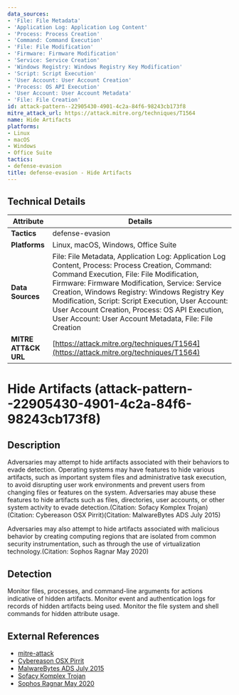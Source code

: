 ```yaml
---
data_sources:
- 'File: File Metadata'
- 'Application Log: Application Log Content'
- 'Process: Process Creation'
- 'Command: Command Execution'
- 'File: File Modification'
- 'Firmware: Firmware Modification'
- 'Service: Service Creation'
- 'Windows Registry: Windows Registry Key Modification'
- 'Script: Script Execution'
- 'User Account: User Account Creation'
- 'Process: OS API Execution'
- 'User Account: User Account Metadata'
- 'File: File Creation'
id: attack-pattern--22905430-4901-4c2a-84f6-98243cb173f8
mitre_attack_url: https://attack.mitre.org/techniques/T1564
name: Hide Artifacts
platforms:
- Linux
- macOS
- Windows
- Office Suite
tactics:
- defense-evasion
title: defense-evasion - Hide Artifacts
---
```


## Technical Details

| Attribute | Details |
|-----------|----------|
| **Tactics** | defense-evasion |
| **Platforms** | Linux, macOS, Windows, Office Suite |
| **Data Sources** | File: File Metadata, Application Log: Application Log Content, Process: Process Creation, Command: Command Execution, File: File Modification, Firmware: Firmware Modification, Service: Service Creation, Windows Registry: Windows Registry Key Modification, Script: Script Execution, User Account: User Account Creation, Process: OS API Execution, User Account: User Account Metadata, File: File Creation |
| **MITRE ATT&CK URL** | [https://attack.mitre.org/techniques/T1564](https://attack.mitre.org/techniques/T1564) |

# Hide Artifacts (attack-pattern--22905430-4901-4c2a-84f6-98243cb173f8)

## Description
Adversaries may attempt to hide artifacts associated with their behaviors to evade detection. Operating systems may have features to hide various artifacts, such as important system files and administrative task execution, to avoid disrupting user work environments and prevent users from changing files or features on the system. Adversaries may abuse these features to hide artifacts such as files, directories, user accounts, or other system activity to evade detection.(Citation: Sofacy Komplex Trojan)(Citation: Cybereason OSX Pirrit)(Citation: MalwareBytes ADS July 2015)

Adversaries may also attempt to hide artifacts associated with malicious behavior by creating computing regions that are isolated from common security instrumentation, such as through the use of virtualization technology.(Citation: Sophos Ragnar May 2020)

## Detection
Monitor files, processes, and command-line arguments for actions indicative of hidden artifacts. Monitor event and authentication logs for records of hidden artifacts being used. Monitor the file system and shell commands for hidden attribute usage.

## External References
- [mitre-attack](https://attack.mitre.org/techniques/T1564)
- [Cybereason OSX Pirrit](https://cdn2.hubspot.net/hubfs/3354902/Content%20PDFs/Cybereason-Lab-Analysis-OSX-Pirrit-4-6-16.pdf)
- [MalwareBytes ADS July 2015](https://blog.malwarebytes.com/101/2015/07/introduction-to-alternate-data-streams/)
- [Sofacy Komplex Trojan](https://researchcenter.paloaltonetworks.com/2016/09/unit42-sofacys-komplex-os-x-trojan/)
- [Sophos Ragnar May 2020](https://news.sophos.com/en-us/2020/05/21/ragnar-locker-ransomware-deploys-virtual-machine-to-dodge-security/)
